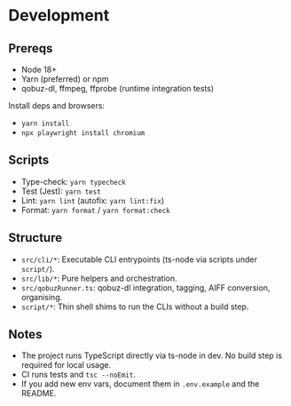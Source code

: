 # Development

## Prereqs

- Node 18+
- Yarn (preferred) or npm
- qobuz-dl, ffmpeg, ffprobe (runtime integration tests)

Install deps and browsers:

- `yarn install`
- `npx playwright install chromium`

## Scripts

- Type-check: `yarn typecheck`
- Test (Jest): `yarn test`
- Lint: `yarn lint` (autofix: `yarn lint:fix`)
- Format: `yarn format` / `yarn format:check`

## Structure

- `src/cli/*`: Executable CLI entrypoints (ts-node via scripts under `script/`).
- `src/lib/*`: Pure helpers and orchestration.
- `src/qobuzRunner.ts`: qobuz-dl integration, tagging, AIFF conversion, organising.
- `script/*`: Thin shell shims to run the CLIs without a build step.

## Notes

- The project runs TypeScript directly via ts-node in dev. No build step is required for local usage.
- CI runs tests and `tsc --noEmit`.
- If you add new env vars, document them in `.env.example` and the README.

